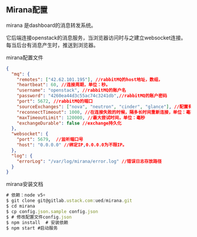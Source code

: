 ## Mirana配置

mirana 是dashboard的消息转发系统。

它后端连接openstack的消息服务，当浏览器访问时与之建立websocket连接。每当后台有消息产生时，推送到浏览器。

mirana配置文件

``` json
{
  "mq": {
    "remotes": ["42.62.101.195"], //rabbitMQ的host地址，数组，
    "heartbeat": 60, //连接周期，单位：秒。
    "username": "openstack", //rabbitMQ的账户名
    "password": "4260ea44d3c55ac74c3241db",//rabbitMQ的账户密码
    "port": 5672, //rabbitMQ的端口
    "sourceExchanges": ["nova", "neutron", "cinder", "glance"], //配置有哪些channel
    "reconnectTimeout": 1000, //在连接失败的时候，隔多长时间重新连接，单位：毫秒
    "maxTimeoutLimit": 120000, //最大尝试时间，单位：毫秒
    "exchangeDurable": false //exchange持久化
  },
  "websocket": {
    "port": 5679,  //监听端口号
    "host": "0.0.0.0" //绑定IP,0.0.0.0为不限IP。
  },
  "log": {
    "errorLog": "/var/log/mirana/error.log" //错误日志存放路径
  }
}
```

mirana安装文档

``` javascript
# 依赖：node v5+
$ git clone git@gitlab.ustack.com:ued/mirana.git
$ cd mirana
$ cp config.json.sample config.json
$ # 修改配置文件config.json
$ npm install  # 安装依赖
$ npm start #启动服务
```